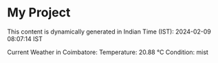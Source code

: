# My Project

This content is dynamically generated in Indian Time (IST): 2024-02-09 08:07:14 IST


Current Weather in Coimbatore:
Temperature: 20.88 °C
Condition: mist
